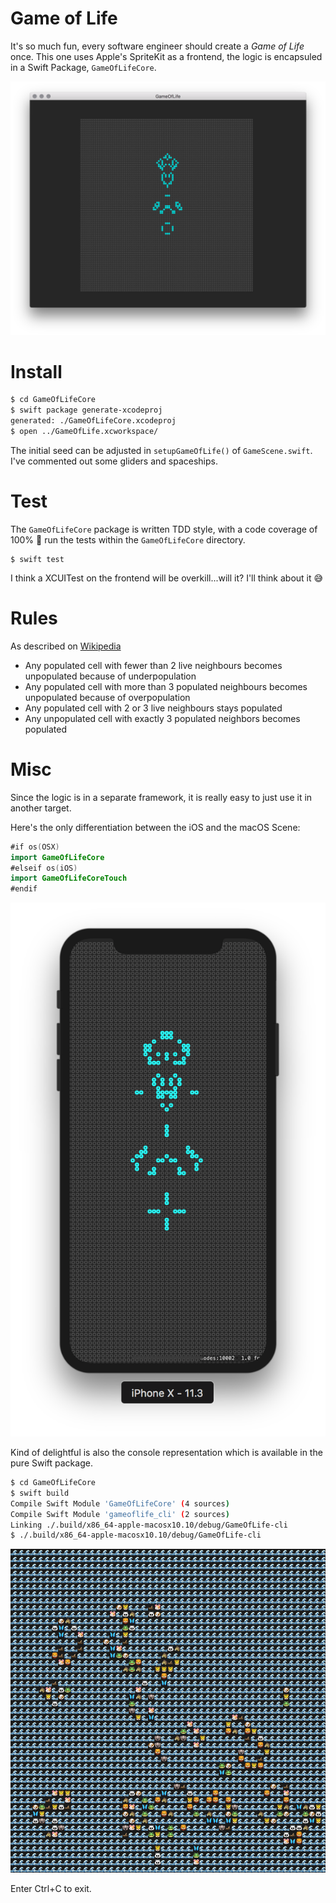 # Game of Life

It's so much fun, every software engineer should create a _Game of Life_ once. This one uses Apple's SpriteKit as a frontend, the logic is encapsuled in a Swift Package, `GameOfLifeCore`.

![Screenshot](window.png)

# Install

```bash
$ cd GameOfLifeCore
$ swift package generate-xcodeproj
generated: ./GameOfLifeCore.xcodeproj
$ open ../GameOfLife.xcworkspace/
```

The initial seed can be adjusted in `setupGameOfLife()` of `GameScene.swift`. I've commented out some gliders and spaceships.

# Test

The `GameOfLifeCore` package is written TDD style, with a code coverage of 100% 🎉 run the tests within the `GameOfLifeCore` directory.

```
$ swift test
```

 I think a XCUITest on the frontend will be overkill...will it? I'll think about it 😅

# Rules

As described on [Wikipedia](https://en.wikipedia.org/wiki/Conway's_Game_of_Life)

- Any populated cell with fewer than 2 live neighbours becomes unpopulated because of underpopulation
- Any populated cell with more than 3 populated neighbours becomes unpopulated because of overpopulation
- Any populated cell with 2 or 3 live neighbours stays populated
- Any unpopulated cell with exactly 3 populated neighbors becomes populated

# Misc

Since the logic is in a separate framework, it is really easy to just use it in another target.

Here's the only differentiation between the iOS and the macOS Scene:

```swift
#if os(OSX)
import GameOfLifeCore
#elseif os(iOS)
import GameOfLifeCoreTouch
#endif
```

![Screenshot on iPhone X](window-iPhone.png)

Kind of delightful is also the console representation which is available in the pure Swift package.

```bash
$ cd GameOfLifeCore
$ swift build
Compile Swift Module 'GameOfLifeCore' (4 sources)
Compile Swift Module 'gameoflife_cli' (2 sources)
Linking ./.build/x86_64-apple-macosx10.10/debug/GameOfLife-cli
$ ./.build/x86_64-apple-macosx10.10/debug/GameOfLife-cli
```

![window console](window-console.png)

Enter Ctrl+C to exit.